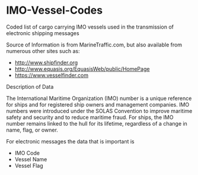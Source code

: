 # IMO-Vessel-Codes
Coded list of cargo carrying IMO vessels used in the transmission of electronic shipping messages

Source of Information is from MarineTraffic.com, but also available from numerous other sites such as:
* http://www.shipfinder.org
* http://www.equasis.org/EquasisWeb/public/HomePage
* https://www.vesselfinder.com
 

Description of Data

The International Maritime Organization (IMO) number is a unique reference for ships and for registered ship owners and management companies. IMO numbers were introduced under the SOLAS Convention to improve maritime safety and security and to reduce maritime fraud. For ships, the IMO number remains linked to the hull for its lifetime, regardless of a change in name, flag, or owner.

For electronic messages the data that is important is 
* IMO Code
* Vessel Name
* Vessel Flag
